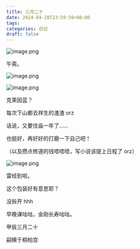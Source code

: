 ```yaml
---
title: 三月二十
date: 2024-04-28T23:59:59+08:00
tags: 
categories: 日记
draft: false
---
```

![image.png](https://cdn.jsdelivr.net/gh/luo029/blogimage@main/24%200429%202121%2017.png)

午斋。

![image.png](https://cdn.jsdelivr.net/gh/luo029/blogimage@main/24%200429%202121%2025.png)

![image.png](https://cdn.jsdelivr.net/gh/luo029/blogimage@main/24%200429%202121%2030.png)

克莱因蓝？

每次下山都去祥生的渣渣 orz

话说，又要住庙一年了……

也挺好，再好好的打磨一下自己吧！

（以及攒点修道的钱唔唔唔，写小说该提上日程了 orz）

![image.png](https://cdn.jsdelivr.net/gh/luo029/blogimage@main/24%200429%202122%2027.png)

雷经到啦。

这个包装好有意思耶？

没拆开 hhh

早晚课咕咕，金刚长寿咕咕。

甲辰三月二十

嗣檙于桐柏宫